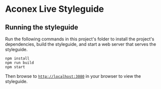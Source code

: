 # Aconex Live Styleguide

## Running the styleguide

Run the following commands in this project's folder to install the project's dependencies, build the styleguide, and start a web server that serves the styleguide.

```
npm install
npm run build
npm start
```

Then browse to [`http://localhost:3080`](http://localhost:3080) in your browser to view the styleguide.
